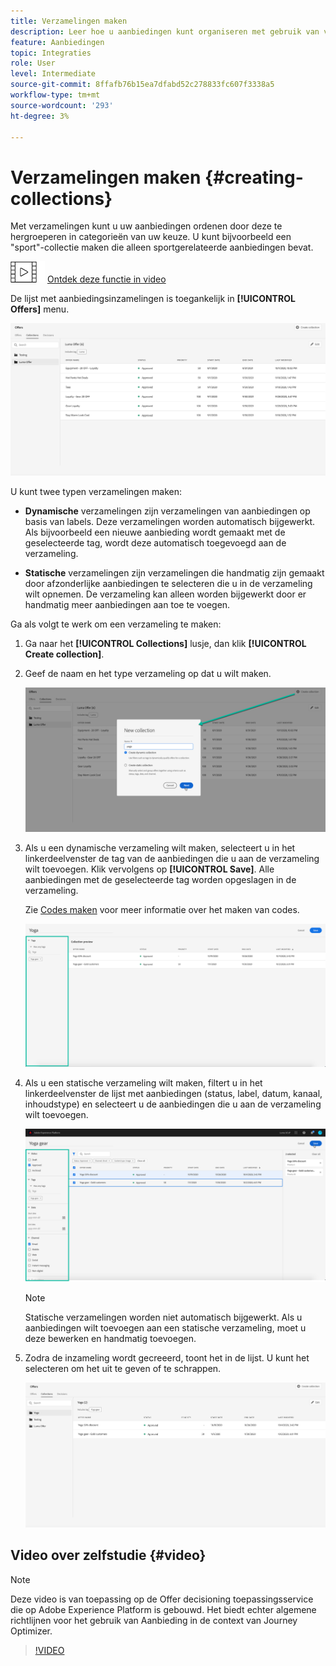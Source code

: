 ```yaml
---
title: Verzamelingen maken
description: Leer hoe u aanbiedingen kunt organiseren met gebruik van verzamelingen.
feature: Aanbiedingen
topic: Integraties
role: User
level: Intermediate
source-git-commit: 8ffafb76b15ea7dfabd52c278833fc607f3338a5
workflow-type: tm+mt
source-wordcount: '293'
ht-degree: 3%

---
```


# Verzamelingen maken {#creating-collections}

Met verzamelingen kunt u uw aanbiedingen ordenen door deze te hergroeperen in categorieën van uw keuze. U kunt bijvoorbeeld een &quot;sport&quot;-collectie maken die alleen sportgerelateerde aanbiedingen bevat.

![](../../assets/do-not-localize/how-to-video.png) [Ontdek deze functie in video](#video)

De lijst met aanbiedingsinzamelingen is toegankelijk in **[!UICONTROL Offers]** menu.

![](../../assets/collections_list.png)

U kunt twee typen verzamelingen maken:

* **Dynamische** verzamelingen zijn verzamelingen van aanbiedingen op basis van labels. Deze verzamelingen worden automatisch bijgewerkt. Als bijvoorbeeld een nieuwe aanbieding wordt gemaakt met de geselecteerde tag, wordt deze automatisch toegevoegd aan de verzameling.

* **Statische** verzamelingen zijn verzamelingen die handmatig zijn gemaakt door afzonderlijke aanbiedingen te selecteren die u in de verzameling wilt opnemen. De verzameling kan alleen worden bijgewerkt door er handmatig meer aanbiedingen aan toe te voegen.

Ga als volgt te werk om een verzameling te maken:

1. Ga naar het **[!UICONTROL Collections]** lusje, dan klik **[!UICONTROL Create collection]**.

1. Geef de naam en het type verzameling op dat u wilt maken.

   ![](../../assets/collection_create.png)

1. Als u een dynamische verzameling wilt maken, selecteert u in het linkerdeelvenster de tag van de aanbiedingen die u aan de verzameling wilt toevoegen. Klik vervolgens op **[!UICONTROL Save]**. Alle aanbiedingen met de geselecteerde tag worden opgeslagen in de verzameling.

   Zie [Codes maken](../offer-library/creating-tags.md) voor meer informatie over het maken van codes.

   ![](../../assets/dynamic_collection.png)

1. Als u een statische verzameling wilt maken, filtert u in het linkerdeelvenster de lijst met aanbiedingen (status, label, datum, kanaal, inhoudstype) en selecteert u de aanbiedingen die u aan de verzameling wilt toevoegen.

   ![](../../assets/static_collection.png)

   >[!NOTE]
   >
   >Statische verzamelingen worden niet automatisch bijgewerkt. Als u aanbiedingen wilt toevoegen aan een statische verzameling, moet u deze bewerken en handmatig toevoegen.

1. Zodra de inzameling wordt gecreeerd, toont het in de lijst. U kunt het selecteren om het uit te geven of te schrappen.

   ![](../../assets/collection_created.png)

## Video over zelfstudie {#video}

>[!NOTE]
>
>Deze video is van toepassing op de Offer decisioning toepassingsservice die op Adobe Experience Platform is gebouwd. Het biedt echter algemene richtlijnen voor het gebruik van Aanbieding in de context van Journey Optimizer.

>[!VIDEO](https://video.tv.adobe.com/v/329376?quality=12)
